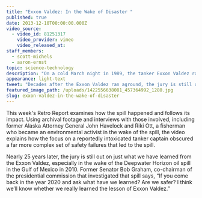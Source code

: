 ```yaml
---
title: "Exxon Valdez: In the Wake of Disaster "
published: true
date: 2013-12-10T00:00:00.000Z
video_source:
  - video_id: 81251317
    video_provider: vimeo
    video_released_at:
staff_members:
  - scott-michels
  - aaron-ernst
topic: science-technology
description: "On a cold March night in 1989, the tanker Exxon Valdez ran aground off the coast of Southern Alaska, spilling 11 million gallons of crude oil into the waters of Prince William Sound and creating one of the worst oil spills in American history. "
appearance: light-text
tweet: "Decades after the Exxon Valdez ran aground, the jury is still out on just what we have learned: "
featured_image_path: /uploads/1422556638081_457364992_1280.jpg
slug: exxon-valdez-in-the-wake-of-disaster
---
```


This week's Retro Report examines how the spill happened and follows its impact. Using archival footage and interviews with those involved, including former Alaska Attorney General John Havelock and Riki Ott, a fisherman who became an environmental activist in the wake of the spill, the video explains how the focus on a reportedly intoxicated tanker captain obscured a far more complex set of safety failures that led to the spill.

Nearly 25 years later, the jury is still out on just what we have learned from the Exxon Valdez, especially in the wake of the Deepwater Horizon oil spill in the Gulf of Mexico in 2010. Former Senator Bob Graham, co-chairman of the presidential commission that investigated that spill says, “If you come back in the year 2020 and ask what have we learned? Are we safer? I think we’ll know whether we really learned the lesson of Exxon Valdez.”

